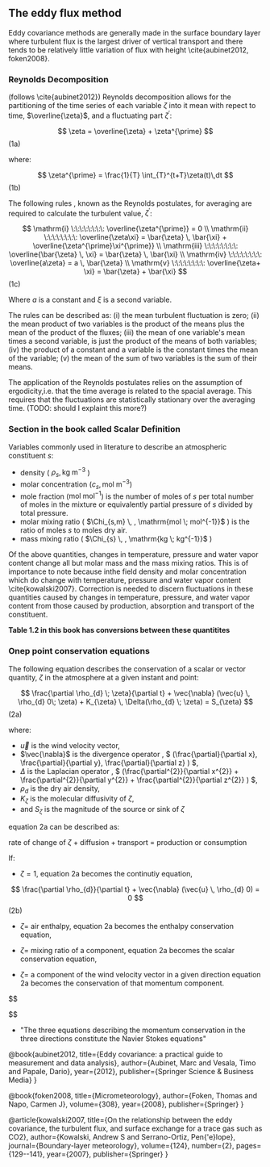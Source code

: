 ## The eddy flux method
Eddy covariance methods are generally made in the surface boundary layer where turbulent flux is the largest driver of vertical transport and there tends to be relatively little variation of flux with height \cite{aubinet2012, foken2008}.

### Reynolds Decomposition
(follows \cite{aubinet2012}) Reynolds decomposition allows for the partitioning of the time series of each variable $\zeta$ into it mean with repect to time, $\overline{\zeta}$, and a fluctuating part $\zeta^{\prime}$:

$$ \zeta = \overline{\zeta} + \zeta^{\prime} $$ (1a)

where:

$$ \zeta^{\prime} = \frac{1}{T} \int_{T}^{t+T}\zeta(t)\,dt $$ (1b)

The following rules , known as the Reynolds postulates, for averaging are required to calculate the turbulent value, $\zeta^{\prime}$:

$$  
\mathrm{i} \:\:\:\:\:\:\:\: \overline{\zeta^{\prime}} = 0 \\
\mathrm{ii} \:\:\:\:\:\:\:\: \overline{\zeta\xi} = \bar{\zeta} \, \bar{\xi} + \overline{\zeta^{\prime}\xi^{\prime}} \\
\mathrm{iii} \:\:\:\:\:\:\:\: \overline{\bar{\zeta} \, \xi} = \bar{\zeta} \, \bar{\xi} \\
\mathrm{iv} \:\:\:\:\:\:\:\: \overline{a\zeta} = a \, \bar{\zeta} \\
\mathrm{v} \:\:\:\:\:\:\:\: \overline{\zeta+ \xi} = \bar{\zeta} + \bar{\xi}
$$ (1c)

Where $a$ is a constant and $\xi$ is a second variable.

The rules can be described as: 
(i) the mean turbulent fluctuation is zero;
(ii) the mean product of two variables is the product of the means plus the mean of the product of the fluxes;
(iii) the mean of  one variable's mean times a second variable, is just the product of the means of both variables;
(iv) the product of a constant and a variable is the constant times the mean of the variable;
(v) the mean of the sum of two variables is the sum of their means.

The application of the Reynolds postulates relies on the assumption of ergodicity,i.e. that the time average is related to the spacial average. This requires that the fluctuations are statistically stationary over the averaging time. (TODO: should I explaint this more?)

### Section in the book called Scalar Definition
Variables commonly used in literature to describe an atmospheric constituent $s$:
+ density ( $\rho_{s}, \mathrm{kg \; m^{-3}}$ ) 
+ molar concentration ($c_{s}, \mathrm{mol \; m^{-3}}$)
+ mole fraction ($\mathrm{mol \; mol^{-1}}$) is the number of moles of $s$ per total number of moles in the mixture or equivalently partial pressure of $s$ divided by total pressure.
+ molar mixing ratio ( $\Chi_{s,m} \, , \mathrm{mol \; mol^{-1}}$ ) is the ratio of moles $s$ to moles dry air.
+ mass mixing ratio ( $\Chi_{s} \, , \mathrm{kg \; kg^{-1}}$ )

Of the above quantities, changes in temperature, pressure and water vapor content change all but molar mass and the mass mixing ratios.  This is of importance to note because inthe field density and molar concentration which do change  with temperature, pressure and water vapor content \cite{kowalski2007}.  Correction is needed to discern fluctuations in these quantities  caused by changes in temperature, pressure, and water vapor content from those caused by production, absorption and transport of the constituent.

__Table 1.2 in this book has conversions between these quantitites__


### Onep point conservation equations
The following equation describes the conservation of a scalar or vector quantity, $\zeta$ in the atmosphere at a given instant and point:

$$
\frac{\partial \rho_{d} \; \zeta}{\partial t} +
\vec{\nabla} (\vec{u} \, \rho_{d} 0\; \zeta) +
K_{\zeta} \, \Delta(\rho_{d} \; \zeta) =
S_{\zeta} 
$$ (2a)

where:
+ $\vec{u}$ is the wind velocity vector,
+ $\vec{\nabla}$ is the divergence operator 
, $ (\frac{\partial}{\partial x},
\frac{\partial}{\partial y},
\frac{\partial}{\partial z} ) $,
+ $\Delta$ is the Laplacian operator
, $ (\frac{\partial^{2}}{\partial x^{2}} +
\frac{\partial^{2}}{\partial y^{2}} +
\frac{\partial^{2}}{\partial z^{2}} ) $,
+ $\rho_{d}$ is the dry air density,
+ $K_{\zeta}$ is the molecular diffusivity of $\zeta$,
+ and $S_{\zeta}$ is the magnitude of the source or sink of $\zeta$

equation  2a can be described as: 

rate of change of ${\zeta}$ + diffusion + transport = production or consumption

If:
+ $\zeta = 1$, equation 2a becomes the continutiy equation,

$$
\frac{\partial \rho_{d}}{\partial t} + 
\vec{\nabla} (\vec{u} \, \rho_{d} 0) = 0
$$ (2b)

+ $\zeta =$ air enthalpy,  equation 2a becomes the enthalpy conservation equation,

+ $\zeta =$ mixing ratio of a component, equation 2a becomes the scalar conservation equation,

+ $\zeta =$ a component of the wind velocity vector in a given direction equation 2a becomes the conservation of that momentum component.

$$

$$

+ "The three equations describing the momentum conservation in the three directions constitute the Navier Stokes equations"

@book{aubinet2012,
  title={Eddy covariance: a practical guide to measurement and data analysis},
  author={Aubinet, Marc and Vesala, Timo and Papale, Dario},
  year={2012},
  publisher={Springer Science \& Business Media}
}

@book{foken2008,
  title={Micrometeorology},
  author={Foken, Thomas and Napo, Carmen J},
  volume={308},
  year={2008},
  publisher={Springer}
}

@article{kowalski2007,
  title={On the relationship between the eddy covariance, the turbulent flux, and surface exchange for a trace gas such as CO2},
  author={Kowalski, Andrew S and Serrano-Ortiz, Pen{\'e}lope},
  journal={Boundary-layer meteorology},
  volume={124},
  number={2},
  pages={129--141},
  year={2007},
  publisher={Springer}
}
